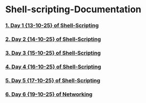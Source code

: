 # Shell-scripting-Documentation  
 
### [1. Day 1 {13-10-25} of Shell-Scripting](Day-1-13-10-25.md)
### [2. Day 2 {14-10-25} of Shell-Scripting](Day-2-14-10-25.md)  
### [3. Day 3 {15-10-25} of Shell-Scripting](Day-3-15-10-25.md)  
### [4. Day 4 {16-10-25} of Shell-Scripting](Day-4-16-10-25.md)  
### [5. Day 5 {17-10-25} of Shell-Scripting](Day-5-17-10-25.md) 
### [6. Day 6 {19-10-25} of Networking](Day-6-19-10-25.md) 
